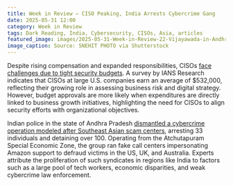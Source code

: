 ```yaml
---
title: Week in Review — CISO Peaking, India Arrests Cybercrime Gang
date: 2025-05-31 12:00
category: Week in Review
tags: Dark Reading, India, Cybersecurity, CISOs, Asia, articles
featured_image: images/2025-05-31-Week-in-Review-22-Vijayawada-in-Andhra-Pradesh-SNEHIT_PHOTO-shutterstock.jpg
image_caption: Source: SNEHIT PHOTO via Shutterstock
---
```


Despite rising compensation and expanded responsibilities, CISOs [face challenges due to tight security budgets](https://www.darkreading.com/cybersecurity-operations/ciso-stature-rises-budgets-tight). A survey 
by IANS Research indicates that CISOs at large U.S. companies earn an average of $532,000, reflecting their growing 
role in assessing business risk and digital strategy. However, budget approvals are more likely when expenditures are 
directly linked to business growth initiatives, highlighting the need for CISOs to align security efforts with 
organizational objectives.

Indian police in the state of Andhra Pradesh [dismantled a cybercrime operation modeled after Southeast Asian scam centers](https://www.darkreading.com/cyberattacks-data-breaches/indian-police-arrest-cybercrime-gang-copycats-myanmar-biz-model), 
arresting 33 individuals and detaining over 100. Operating from the Atchutapuram Special Economic Zone, the group ran 
fake call centers impersonating Amazon support to defraud victims in the US, UK, and Australia. Experts attribute 
the proliferation of such syndicates in regions like India to factors such as a large pool of tech workers, 
economic disparities, and weak cybercrime law enforcement.